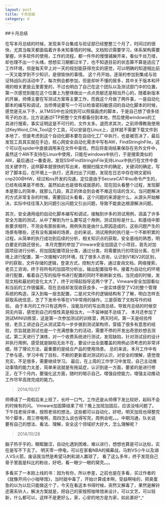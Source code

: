```yaml
---
layout: post
title: 十月总结
category: d
---
```


##十月总结

在写本月总结的时候，发现来平台集成与验证部已经整整三个月了，时间过的很快，尤其当每天都面临着许多未知事情的时候。文档知识需要学习，体系架构需要掌握，许多软件的使用，工作的流程，都一件件的慢慢铺展开来，看似千丝万缕，却也理不出一个头绪，想想实习期都过半了，也不知道目前的状态算不算是适应了工作环境，但是每天早上对一天的规划能获得充实的感觉，可以明确的知道相比前一天又能学到不少知识，是很愉快的事情。
这个月开始，逐渐的参加到集成与验证特战队的活动中了，每次例会都参加，但是却听不懂的居多，其中关于版本和环境的相关更是云里雾里的，不过也明白了自己在这个团队以及测试部门中的位置，第一次感觉到能在这个位置上为整体做出一点点贡献还是相当开心的，随着新版本的开展，师傅主要在写测试方案等主要工作，而我这个月做了两件事，一是自动化脚本的编写和调试，当师傅说要写一个可以检查密码敏感词的自动化脚本的时候，感觉是无从下手，从TMSS中也没找到可以照猫画虎的脚本，于是自己想了很多绕弯子的办法，比方说通过FTP把整个文件都备份到本地，然后使用windows的工具进行搜索，事实证明这是不可行的，文件太多。退而求其次，之前师傅教我使用过KeyWord_Chk_Tool这个工具，可以安装在Linux上，这样就不需要下载文件到本地了，但是考虑到这个自动化脚本要在自动化工厂中执行，也是被否决了，最后发现工具其实就在手边，核心网安全自动化需求中写有AW，FindStringInFile，这个可以在spider中直接调用来在文件中查找，然后将查询结果保存在另外文件中，虽然这个AW不支持在Linux中使用，只能在windows中执行，于是搜索类似的AW，最后通过一番查询，发现SSHFindStringInFile支持Linux中执行在文件中查找关键字符，这样脚本就很快的写出来，根据扫描文件的确定，关键词的确定，写好了脚本后，在环境上一执行，还真扫出了问题，发现在日志中存在明文密码cnp200@HW，经过和os开发的沟通，定位是由于SecureCAT中su命令产生的，已经有结果是不修改，虽然如此也是很有成就感的，现在回头看整个过程，发现脚本是那么的简单，就那么几段，真正的体会到会者不难这句话的含义。当问题解决的方式非常复杂的时候，需要回过头看看，这个问题的来源是什么，从源头开始解决，实际中往往落入到问题引出问题又引出问题，导致不能直达根源解决问题。

其次，安全通用组的自动化脚本编写和调试，接触到许多的测试用例，涵盖了许多安全方面的测试，从中了解到为什么要写这个用例，测试目标是什么，和基线中那些要求相符，不测会有那些影响，用例失败是由什么原因造成的，这些问题产生的场景有哪些，还有没有漏掉的场景，总的来说，测试用例的执行是一个不断积累的过程，从简单的执行成功到后续的分析，相关知识点的获取，安全基线的熟悉，明白要走的路还很长。
本月完整的参加了Vmware安全加固这个小项目，首先对加固项目进行分析，将加固配置项目分类，通过分类，将需要执行的项目分离，在环境上进行配置，第一次接触V2的环境，找了很多人咨询，认识到V1和V2的区别，IP的获取，文件存储的逻辑，登录方式，控制方式等，通过查询文档，网络搜索，老员工咨询，终于将所有的加固项分析出，输出配置指导书，接着为自动化的环境进行配置，看着自己写的指导书进行配置的同时不断刷新文档，当完成的时候，发现文档和最初的变化太大了，终于对得起指导这两个字了。Vmware安全加固看似和当前的工作很偏离，现在总结却发现收获良多，一是实体感受了V2的整个管理系统的构造，深入到每一层去配置，二是对文件的逻辑结构有了了解，明白怎样去获取系统信息，怎了下发命令等在V1中常用的操作。三是获取了文档写作的经验。
由于本月的工作只有这两件，没能及时的写出周总结，导致月总结的时候空洞无内容，感觉到自己的惰性真是相当大，一不留神就不总结了。
本月还参加了测试MINI训练营，这是第一次参加测试的训练营，两天时间，第一天是经验传授，老员工讲述自己从测试菜鸟一步步做到测试架构师，穿插了很多有意思的经验，宗旨就是测试也是一个充满想象力的活动，需要不停的开发出奇思妙想去测试。第二天进行了演练，对一个收费系统进行测试，发现缺陷，针对测试目的设计并执行用例，感受就是缺陷无处不在，要设计出全面覆盖的用例必须考虑的非常详细，除了理论方法，最重要的是结合产品的使用场景。
总的来说，本月工作中有了参与感，学习中有了目标，不断的更新着对测试的认识，对安全的理解，感觉很充实，不足很多，需要继续学习。
最后，在上周的工作学习中发现，自己主动推动事情的能力太差，简单来说就是有拖延症，认识到是一方面，要紧的是进行修正，在下个月内，要强化这方面，随时的暗示自己，增强自控能力，增强主动推动工作尽早高效完成的能力。

>2014/10/27

师傅请了一周假后来上班了，长吁一口气，工作还是从师傅下发比较好，起码不会的时候有的问。
Vmware加固算结束了呗？晚上加班加固后，应该没啥问题了。
下午找老徐评审，按照老徐的想法，这些都可以自动化，好吧，明天加班也得整完16个脚本，周三停电啊，周四怎么说也得写完，周例会呢。。。中期沟通，队长说要有自己的想法、看法、理解，安全这个领域好大好大，怎么理解呢？

>2014/10/28

脑子热乎乎的，眼眶酸涩，自动化遇到困难，难以进行，想想也算是可以达标，实在是写不下去了。
明天零一停电，可以在家看NBA的揭幕战，马刺VS小牛以及湖人VS火箭，废话我当然是希望马刺和湖人赢球了，
看了这么多年，终于发现自己骨子里面是科比的粉丝，好吧，看一眼少一眼的窝壳。。。

多看买了一本刚上线的书：因为有你，所以参差，之前也是在多看，买过作者的《就像开间小小咖啡馆》，当时就中毒了，开始计算成本啊，受益啊啥的，把臭蛋急的以为以后只能做这个了，今天在看这本书得时候，突然又解毒了，果然是解铃还需系铃人，解决方案就是，把自己的家按照咖啡馆来设计，可以文艺，可以轻新，什么都可以，这样不是更好么，家，心安的地方是为家，如此甚好^_^
